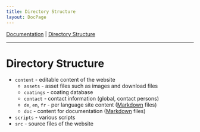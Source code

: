 ```yaml
---
title: Directory Structure
layout: DocPage
---
```

[Documentation](/doc) | [Directory Structure](/doc/structure)

***

# Directory Structure

- `content` - editable content of the website
  - `assets` - asset files such as images and download files
  - `coatings` - coating database
  - `contact` - contact information (global, contact persons)
  - `de`, `en`, `fr` - per language site content ([Markdown](/doc/markdown) files)
  - `doc` - content for documentation ([Markdown](/doc/markdown) files)
- `scripts` - various scripts
- `src` - source files of the website

